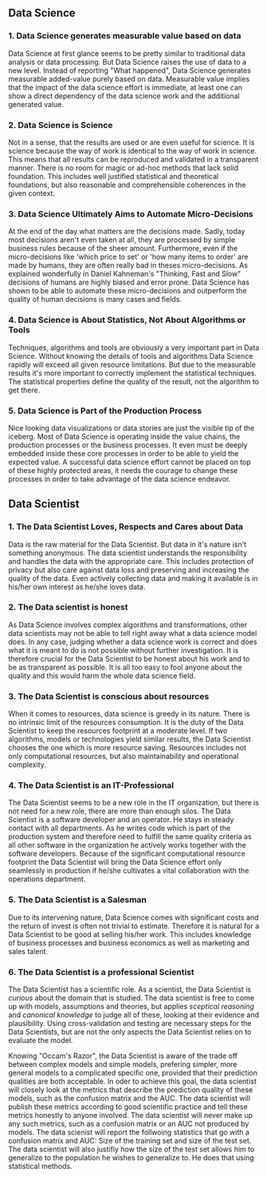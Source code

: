 ## Data Science

### 1. Data Science generates measurable value based on data

Data Science at first glance seems to be pretty similar to traditional data analysis or data processing. But Data Science raises the use of data to a new level. Instead of reporting "What happened", Data Science generates measurable added-value purely based on data. Measurable value implies that the impact of the data science effort is immediate, at least one can show a direct dependency of the data science work and the additional generated value.

### 2. Data Science is Science

Not in a sense, that the results are used or are even useful for science. It is science because the way of work is identical to the way of work in science. This means that all results can be reproduced and validated in a transparent manner. There is no room for magic or ad-hoc methods that lack solid foundation. This includes well justified statistical and theoretical foundations, but also reasonable and comprehensible coherences in the given context.

### 3. Data Science Ultimately Aims to Automate Micro-Decisions

At the end of the day what matters are the decisions made. Sadly, today most decisions aren't even taken at all, they are processed by simple business rules because of the sheer amount. Furthermore, even if the micro-decisions like 'which price to set' or 'how many items to order' are made by humans, they are often really bad in theses micro-decisions. As explained wonderfully in Daniel Kahneman's "Thinking, Fast and Slow" decisions of humans are highly biased and error prone. Data Science has shown to be able to automate these micro-decisions and outperform the quality of human decisions is many cases and fields.

### 4. Data Science is About Statistics, Not About Algorithms or Tools

Techniques, algorithms and tools are obviously a very important part in Data Science. Without knowing the details of tools and algorithms Data Science rapidly will exceed all given resource limitations. But due to the measurable results it's more important to correctly implement the statistical techniques. The statistical properties define the quality of the result, not the algorithm to get there.

### 5. Data Science is Part of the Production Process

Nice looking data visualizations or data stories are just the visible tip of the iceberg. Most of Data Science is operating inside the value chains, the production processes or the business processes. It even must be deeply embedded inside these core processes in order to be able to yield the expected value. A successful data science effort cannot be placed on top of these highly protected areas, it needs the courage to change these processes in order to take advantage of the data science endeavor.

## Data Scientist

### 1. The Data Scientist Loves, Respects and Cares about Data

Data is the raw material for the Data Scientist. But data in it's nature isn't something anonymous. The data scientist understands the responsibility and handles the data with the appropriate care. This includes protection of privacy but also care against data loss and preserving and increasing the quality of the data. Even actively collecting data and making it available is in his/her own interest as he/she loves data.

### 2. The Data scientist is honest

As Data Science involves complex algorithms and transformations, other data scientists may not be able to tell right away what a data science model does. In any case, judging whether a data science work is correct and does what it is meant to do is not possible without further investigation. It is therefore crucial for the Data Scientist to be honest about his work and to be as transparent as possible. It is all too easy to fool anyone about the quality and this would harm the whole data science field.

### 3. The Data Scientist is conscious about resources

When it comes to resources, data science is greedy in its nature. There is no intrinsic limit of the resources consumption. It is the duty of the Data Scientist to keep the resources footprint at a moderate level. If two algorithms, models or technologies yield similar results, the Data Scientist chooses the one which is more resource saving. Resources includes not only computational resources, but also maintainability and operational complexity. 

### 4. The Data Scientist is an IT-Professional

The Data Scientist seems to be a new role in the IT organization, but there is not need for a new role, there are more than enough silos. The Data Scientist is a software developer and an operator. He stays in steady contact with all departments. As he writes code which is part of the production system and therefore need to fulfill the same quality criteria as all other software in the organization he actively works together with the software developers. Because of the significant computational resource footprint the Data Scientist will bring the Data Science effort only seamlessly in production if he/she cultivates a vital collaboration with the operations department. 

### 5. The Data Scientist is a Salesman

Due to its intervening nature, Data Science comes with significant costs and the return of invest is often not trivial to estimate. Therefore it is natural for a Data Scientist to be good at selling his/her work. This includes knowledge of business processes and business economics as well as marketing and sales talent. 

### 6. The Data Scientist is a professional Scientist

The Data Scientist has a scientific role. As a scientist, the Data Scientist is *curious* about the domain that is studied. The data scientist is free to come up with models, assumptions and theories, but applies *sceptical reasoning* and *canonical knowledge* to judge all of these, looking at their evidence and plausibility. Using cross-validation and testing are necessary steps for the Data Scientists, but are not the only aspects the Data Scientist relies on to evaluate the model.

Knowing "Occam's Razor", the Data Scientist is aware of the trade off between complex models and simple models, prefering simpler, more general models to a complicated specific one, provided that their prediction qualities are both acceptable. In oder to achieve this goal, the data scientist will closely look at the metrics that describe the prediction quality of these models, such as the confusion matrix and the AUC. The data scientist will publish these metrics according to good scientific practice and tell these metrics honestly to anyone involved. The data scientist will never make up any such metrics, such as a confusion matrix or an AUC not produced by models. The data scienist will report the follwoing statistics that go with a confusion matrix and AUC: Size of the training set and size of the test set. The data scientist will also justifiy how the size of the test set allows him to generalize to the population he wishes to generalize to. He does that using statistical methods.
